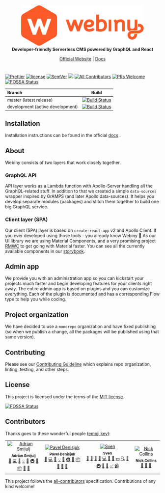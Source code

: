 <br/>
<p align="center">
  <img src="./static/webiny-logo.svg" width="400" />
  <br/>
  <strong>Developer-friendly Serverless CMS powered by GraphQL and React</strong>
</p>
<p align="center">
  <a href="https://www.webiny.com">Official Website</a> |
  <a href="https://docs.webiny.com/docs/developer-tutorials/local-setup">Docs</a> 
</p>

#
<p align="center">

[![Prettier](https://img.shields.io/badge/code_style-prettier-ff69b4.svg)](https://prettier.io)
[![license](https://img.shields.io/badge/license-MIT-green.svg)](https://github.com/webiny/webiny-js/blob/master/LICENSE)
[![SemVer](http://img.shields.io/:semver-2.0.0-brightgreen.svg)](http://semver.org)
![](https://img.shields.io/npm/types/react-butterfiles.svg)
[![All Contributors](https://img.shields.io/badge/all_contributors-4-orange.svg?style=flat-square)](#contributors)
[![PRs Welcome](https://img.shields.io/badge/PRs-welcome-brightgreen.svg?style=flat-square)](http://makeapullrequest.com)
[![FOSSA Status](https://app.fossa.io/api/projects/git%2Bgithub.com%2FWebiny%2Fwebiny-js.svg?type=shield)](https://app.fossa.io/projects/git%2Bgithub.com%2FWebiny%2Fwebiny-js?ref=badge_shield)

| Branch | Build |
| :--- | :---: |
| master (latest release) | [![Build Status](https://travis-ci.org/Webiny/webiny-js.svg?branch=master)](https://travis-ci.org/Webiny/webiny-js) |
| development (active development) | [![Build Status](https://travis-ci.org/Webiny/webiny-js.svg?branch=development)](https://travis-ci.org/Webiny/webiny-js) |
</p>

## Installation
Installation instructions can be found in the official [docs](https://docs.webiny.com/docs/developer-tutorials/local-setup) .

## About
Webiny consists of two layers that work closely together.

### GraphQL API
API layer works as a Lambda function with Apollo-Server handling all the GraphQL-related stuff.
In addition to that we created a simple `data-sources` wrapper inspired by GrAMPS (and later Apollo data-sources). It helps you develop separate modules (packages) and stitch them together to build one big GraphQL service.

### Client layer (SPA)
Our client (SPA) layer is based on `create-react-app` v2 and Apollo Client. If you ever developed using those tools - you already know Webiny 🙂
As our UI library we are using Material Components, and a very promising project [RMWC](https://jamesmfriedman.github.io/rmwc/) to get going with Material faster.
You can see all the currently available components in our [storybook](https://webiny-material-storybook.netlify.com/).

## Admin app
We provide you with an administration app so you can kickstart your projects much faster and begin developing features for your clients right away.
The entire admin app is based on plugins and you can customize everything. Each of the plugin is documented and has a corresponding Flow type to help you while coding.

## Project organization
We have decided to use a `monorepo` organization and have fixed publishing (so when we publish a change, all the packages will be published using that same version).

## Contributing
Please see our [Contributing Guideline](/CONTRIBUTING.md) which explains repo organization, linting, testing, and other steps.

## License
This project is licensed under the terms of the [MIT license](/LICENSE).


[![FOSSA Status](https://app.fossa.io/api/projects/git%2Bgithub.com%2FWebiny%2Fwebiny-js.svg?type=large)](https://app.fossa.io/projects/git%2Bgithub.com%2FWebiny%2Fwebiny-js?ref=badge_large)

## Contributors

Thanks goes to these wonderful people ([emoji key](https://allcontributors.org/docs/en/emoji-key)):

<!-- ALL-CONTRIBUTORS-LIST:START - Do not remove or modify this section -->
<!-- prettier-ignore -->
<table><tr><td align="center"><a href="https://www.webiny.com"><img src="https://avatars0.githubusercontent.com/u/5121148?v=4" width="100px;" alt="Adrian Smijulj"/><br /><sub><b>Adrian Smijulj</b></sub></a><br /><a href="#question-doitadrian" title="Answering Questions">💬</a> <a href="https://github.com/Webiny/webiny-js/commits?author=doitadrian" title="Code">💻</a> <a href="https://github.com/Webiny/webiny-js/commits?author=doitadrian" title="Documentation">📖</a> <a href="#example-doitadrian" title="Examples">💡</a> <a href="#ideas-doitadrian" title="Ideas, Planning, & Feedback">🤔</a> <a href="#infra-doitadrian" title="Infrastructure (Hosting, Build-Tools, etc)">🚇</a> <a href="#maintenance-doitadrian" title="Maintenance">🚧</a> <a href="#platform-doitadrian" title="Packaging/porting to new platform">📦</a> <a href="#plugin-doitadrian" title="Plugin/utility libraries">🔌</a> <a href="#tool-doitadrian" title="Tools">🔧</a></td><td align="center"><a href="http://webiny.com/"><img src="https://avatars1.githubusercontent.com/u/3920893?v=4" width="100px;" alt="Pavel Denisjuk"/><br /><sub><b>Pavel Denisjuk</b></sub></a><br /><a href="#question-Pavel910" title="Answering Questions">💬</a> <a href="https://github.com/Webiny/webiny-js/commits?author=Pavel910" title="Code">💻</a> <a href="https://github.com/Webiny/webiny-js/commits?author=Pavel910" title="Documentation">📖</a> <a href="#example-Pavel910" title="Examples">💡</a> <a href="#ideas-Pavel910" title="Ideas, Planning, & Feedback">🤔</a> <a href="#infra-Pavel910" title="Infrastructure (Hosting, Build-Tools, etc)">🚇</a> <a href="#maintenance-Pavel910" title="Maintenance">🚧</a> <a href="#platform-Pavel910" title="Packaging/porting to new platform">📦</a> <a href="#plugin-Pavel910" title="Plugin/utility libraries">🔌</a> <a href="#projectManagement-Pavel910" title="Project Management">📆</a> <a href="#tool-Pavel910" title="Tools">🔧</a></td><td align="center"><a href="http://www.webiny.com/"><img src="https://avatars3.githubusercontent.com/u/3808420?v=4" width="100px;" alt="Sven"/><br /><sub><b>Sven</b></sub></a><br /><a href="#question-SvenAlHamad" title="Answering Questions">💬</a> <a href="#blog-SvenAlHamad" title="Blogposts">📝</a> <a href="https://github.com/Webiny/webiny-js/issues?q=author%3ASvenAlHamad" title="Bug reports">🐛</a> <a href="#business-SvenAlHamad" title="Business development">💼</a> <a href="https://github.com/Webiny/webiny-js/commits?author=SvenAlHamad" title="Code">💻</a> <a href="#design-SvenAlHamad" title="Design">🎨</a> <a href="https://github.com/Webiny/webiny-js/commits?author=SvenAlHamad" title="Documentation">📖</a> <a href="#financial-SvenAlHamad" title="Financial">💵</a> <a href="#fundingFinding-SvenAlHamad" title="Funding Finding">🔍</a> <a href="#ideas-SvenAlHamad" title="Ideas, Planning, & Feedback">🤔</a> <a href="#infra-SvenAlHamad" title="Infrastructure (Hosting, Build-Tools, etc)">🚇</a> <a href="#maintenance-SvenAlHamad" title="Maintenance">🚧</a> <a href="#projectManagement-SvenAlHamad" title="Project Management">📆</a> <a href="#tutorial-SvenAlHamad" title="Tutorials">✅</a> <a href="#video-SvenAlHamad" title="Videos">📹</a></td><td align="center"><a href="https://github.com/ndcollins"><img src="https://avatars0.githubusercontent.com/u/501726?v=4" width="100px;" alt="Nick Collins"/><br /><sub><b>Nick Collins</b></sub></a><br /><a href="https://github.com/Webiny/webiny-js/issues?q=author%3Andcollins" title="Bug reports">🐛</a> <a href="#ideas-ndcollins" title="Ideas, Planning, & Feedback">🤔</a> <a href="#userTesting-ndcollins" title="User Testing">📓</a></td></tr></table>

<!-- ALL-CONTRIBUTORS-LIST:END -->

This project follows the [all-contributors](https://github.com/all-contributors/all-contributors) specification. Contributions of any kind welcome!